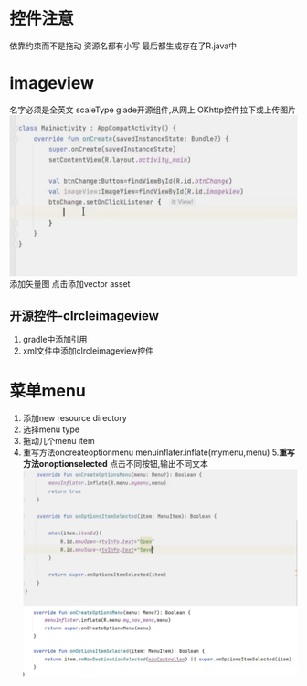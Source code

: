 # 控件注意
依靠约束而不是拖动
资源名都有小写
最后都生成存在了R.java中
# imageview
名字必须是全英文
scaleType
glade开源组件,从网上
OKhttp控件拉下或上传图片
![](attachments/capture-2022-04-24-00-50-31.jpg)
添加矢量图
点击添加vector asset

## 开源控件-clrcleimageview
1. gradle中添加引用
2. xml文件中添加clrcleimageview控件

# 菜单menu
1. 添加new resource directory
2. 选择menu type
3. 拖动几个menu item
4. 重写方法oncreateoptionmenu
menuinflater.inflate(mymenu,menu)
5.**重写方法onoptionselected**
点击不同按钮,输出不同文本
![](attachments/capture-2022-04-24-01-05-42(1).jpg)
![](attachments/Pasted%20image%2020220508153250.png)